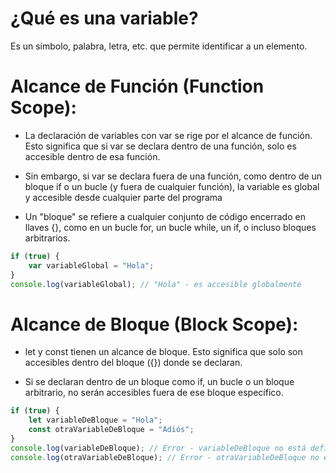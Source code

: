 # ¿Qué es una variable?

Es un símbolo, palabra, letra, etc. que permite identificar a un elemento.


# Alcance de Función (Function Scope):

- La declaración de variables con var se rige por el alcance de función. Esto significa que si var se declara dentro de una función, solo es accesible dentro de esa función.

- Sin embargo, si var se declara fuera de una función, como dentro de un bloque if o un bucle (y fuera de cualquier función), la variable es global y accesible desde cualquier parte del programa

- Un "bloque" se refiere a cualquier conjunto de código encerrado en llaves {}, como en un bucle for, un bucle while, un if, o incluso bloques arbitrarios.

```js
if (true) {
    var variableGlobal = "Hola";
}
console.log(variableGlobal); // "Hola" - es accesible globalmente

```
# Alcance de Bloque (Block Scope):

- let y const tienen un alcance de bloque. Esto significa que solo son accesibles dentro del bloque ({}) donde se declaran.

- Si se declaran dentro de un bloque como if, un bucle o un bloque arbitrario, no serán accesibles fuera de ese bloque específico.

```js
if (true) {
    let variableDeBloque = "Hola";
    const otraVariableDeBloque = "Adiós";
}
console.log(variableDeBloque); // Error - variableDeBloque no está definida fuera del bloque
console.log(otraVariableDeBloque); // Error - otraVariableDeBloque no está definida fuera del bloque
```